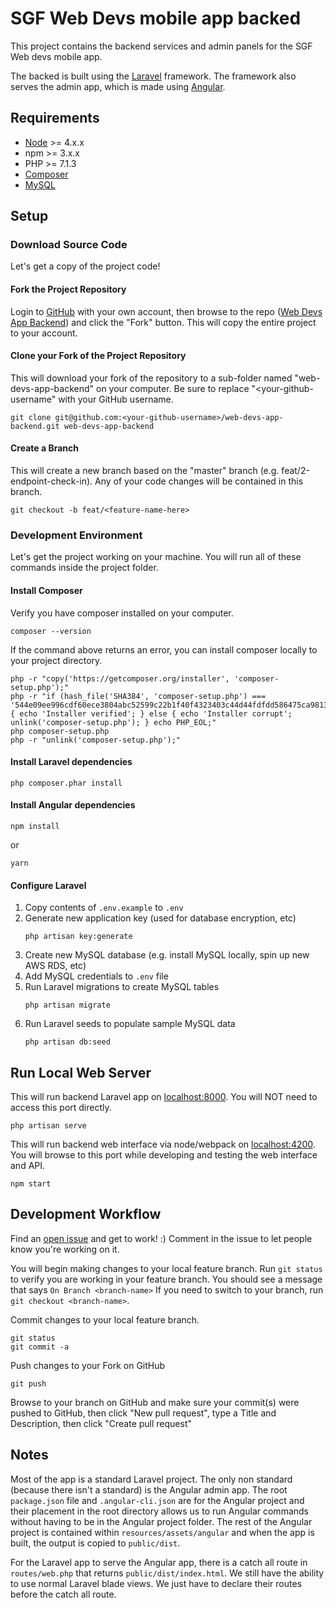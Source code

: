 # SGF Web Devs mobile app backed
This project contains the backend services and admin panels for the SGF Web devs mobile app.

The backed is built using the [Laravel](https://laravel.com/) framework. The framework also serves the admin app, which is made using [Angular](https://angular.io/).

## Requirements
- [Node](https://nodejs.org/en/) >= 4.x.x
- npm >= 3.x.x
- PHP >= 7.1.3
- [Composer](https://getcomposer.org/)
- [MySQL](https://www.mysql.com/)

## Setup

### Download Source Code

Let's get a copy of the project code!

#### Fork the Project Repository

Login to [GitHub](https://github.com/) with your own account, then browse to the repo ([Web Devs App Backend](https://github.com/sgf-web-devs/web-devs-app-backend)) and click the "Fork" button. This will copy the entire project to your account.

#### Clone your Fork of the Project Repository

This will download your fork of the repository to a sub-folder named "web-devs-app-backend" on your computer. Be sure to replace "<your-github-username" with your GitHub username.

```shell
git clone git@github.com:<your-github-username>/web-devs-app-backend.git web-devs-app-backend
```

#### Create a Branch

This will create a new branch based on the "master" branch (e.g. feat/2-endpoint-check-in). Any of your code changes will be contained in this branch.

```shell
git checkout -b feat/<feature-name-here>
```

### Development Environment

Let's get the project working on your machine. You will run all of these commands inside the project folder.

#### Install Composer

Verify you have composer installed on your computer.

```shell
composer --version
```

If the command above returns an error, you can install composer locally to your project directory.

```shell
php -r "copy('https://getcomposer.org/installer', 'composer-setup.php');"
php -r "if (hash_file('SHA384', 'composer-setup.php') === '544e09ee996cdf60ece3804abc52599c22b1f40f4323403c44d44fdfdd586475ca9813a858088ffbc1f233e9b180f061') { echo 'Installer verified'; } else { echo 'Installer corrupt'; unlink('composer-setup.php'); } echo PHP_EOL;"
php composer-setup.php
php -r "unlink('composer-setup.php');"
```

#### Install Laravel dependencies
```shell
php composer.phar install
```

#### Install Angular dependencies
```shell
npm install
```
or
```shell
yarn
```

#### Configure Laravel

1. Copy contents of `.env.example` to `.env`
1. Generate new application key (used for database encryption, etc)
   ```shell
   php artisan key:generate
   ```
1. Create new MySQL database (e.g. install MySQL locally, spin up new AWS RDS, etc)
1. Add MySQL credentials to `.env` file
1. Run Laravel migrations to create MySQL tables
   ```shell
   php artisan migrate
   ```
1. Run Laravel seeds to populate sample MySQL data
   ```shell
   php artisan db:seed
   ```

## Run Local Web Server

This will run backend Laravel app on [localhost:8000](http://localhost:8000). You will NOT need to access this port directly.
```shell
php artisan serve
```

This will run backend web interface via node/webpack on [localhost:4200](http://localhost:4200). You will browse to this port while developing and testing the web interface and API.
```shell
npm start
```

## Development Workflow

Find an [open issue](https://github.com/sgf-web-devs/web-devs-app-backend/issues) and get to work! :) Comment in the issue to let people know you're working on it.

You will begin making changes to your local feature branch. Run ```git status``` to verify you are working in your feature branch. You should see a message that says ```On Branch <branch-name>``` If you need to switch to your branch, run ```git checkout <branch-name>```.

Commit changes to your local feature branch.

```shell
git status
git commit -a
```

Push changes to your Fork on GitHub

```shell
git push
```

Browse to your branch on GitHub and make sure your commit(s) were pushed to GitHub, then click "New pull request", type a Title and Description, then click "Create pull request"

## Notes
Most of the app is a standard Laravel project. The only non standard (because there isn't a standard) is the Angular admin app. The root `package.json` file and `.angular-cli.json` are for the Angular project and their placement in the root directory allows us to run Angular commands without having to be in the Angular project folder. The rest of the Angular project is contained within `resources/assets/angular` and when the app is built, the output is copied to `public/dist`. 

For the Laravel app to serve the Angular app, there is a catch all route in `routes/web.php` that returns `public/dist/index.html`. We still have the ability to use normal Laravel blade views. We just have to declare their routes before the catch all route.